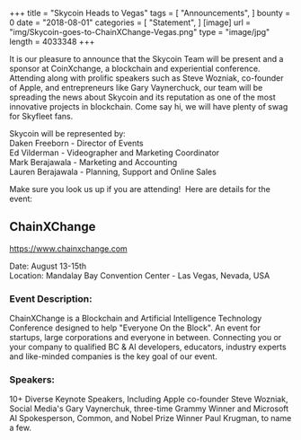 +++
title = "Skycoin Heads to Vegas"
tags = [ "Announcements", ]
bounty = 0
date = "2018-08-01"
categories = [ "Statement", ]
[image]
    url = "img/Skycoin-goes-to-ChainXChange-Vegas.png"
    type = "image/jpg"
    length = 4033348
+++

It is our pleasure to announce that the Skycoin Team will be present and a sponsor at CoinXchange, a blockchain and experiential conference. Attending along with prolific speakers such as Steve Wozniak, co-founder of Apple, and entrepreneurs like Gary Vaynerchuck, our team will be spreading the news about Skycoin and its reputation as one of the most innovative projects in blockchain. Come say hi, we will have plenty of swag for Skyfleet fans.

Skycoin will be represented by:\
Daken Freeborn - Director of Events\
Ed Vilderman - Videographer and Marketing Coordinator\
Mark Berajawala - Marketing and Accounting\
Lauren Berajawala - Planning, Support and Online Sales

Make sure you look us up if you are attending!  Here are details for the event:

## ChainXChange

<https://www.chainxchange.com>

Date: August 13-15th\
Location: Mandalay Bay Convention Center - Las Vegas, Nevada, USA

### Event Description:

ChainXChange is a Blockchain and Artificial Intelligence Technology Conference designed to help "Everyone On the Block". An event for startups, large corporations and everyone in between. Connecting you or your company to qualified BC & AI developers, educators, industry experts and like-minded companies is the key goal of our event.

### Speakers:

10+ Diverse Keynote Speakers, Including Apple co-founder Steve Wozniak, Social Media's Gary Vaynerchuk, three-time Grammy Winner and Microsoft AI Spokesperson, Common, and Nobel Prize Winner Paul Krugman, to name a few.
